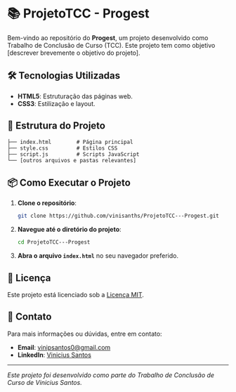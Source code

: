 

# 📚 ProjetoTCC - Progest

Bem-vindo ao repositório do **Progest**, um projeto desenvolvido como Trabalho de Conclusão de Curso (TCC).
Este projeto tem como objetivo [descrever brevemente o objetivo do projeto].


## 🛠️ Tecnologias Utilizadas

- **HTML5**: Estruturação das páginas web.
- **CSS3**: Estilização e layout.

## 📂 Estrutura do Projeto

```plaintext
├── index.html        # Página principal
├── style.css         # Estilos CSS
├── script.js         # Scripts JavaScript
└── [outros arquivos e pastas relevantes]
```

## 📦 Como Executar o Projeto

1. **Clone o repositório**:

   ```bash
   git clone https://github.com/vinisanths/ProjetoTCC---Progest.git
   ```

2. **Navegue até o diretório do projeto**:

   ```bash
   cd ProjetoTCC---Progest
   ```

3. **Abra o arquivo `index.html`** no seu navegador preferido.

## 📝 Licença

Este projeto está licenciado sob a [Licença MIT](LICENSE).

## 📧 Contato

Para mais informações ou dúvidas, entre em contato:

- **Email**: vinipsantos0@gmail.com
- **LinkedIn**: [Vinicius Santos](https://www.linkedin.com/in/vinicius-santos-info/)

---

*Este projeto foi desenvolvido como parte do Trabalho de Conclusão de Curso de Vinicius Santos.*

